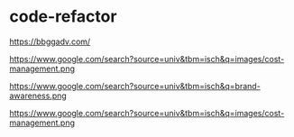 # code-refactor

https://bbggadv.com/

https://www.google.com/search?source=univ&tbm=isch&q=images/cost-management.png

https://www.google.com/search?source=univ&tbm=isch&q=brand-awareness.png

https://www.google.com/search?source=univ&tbm=isch&q=images/cost-management.png
